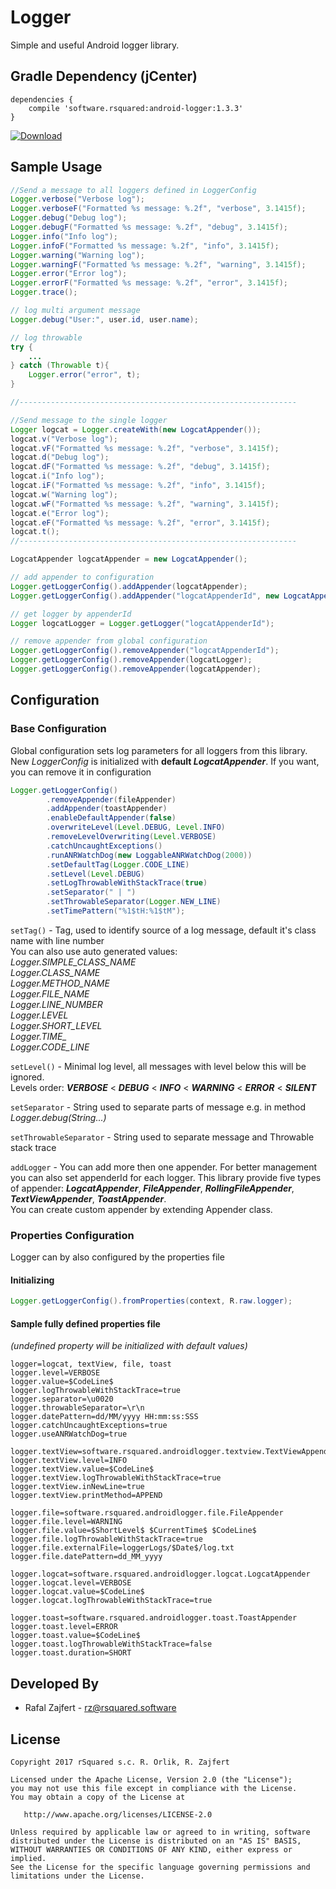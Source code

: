 # Logger
Simple and useful Android logger library.

## Gradle Dependency (jCenter)

```Gradle
dependencies {
    compile 'software.rsquared:android-logger:1.3.3'
}
```

[ ![Download](https://api.bintray.com/packages/rsquared/maven/android-logger/images/download.svg) ](https://bintray.com/rsquared/maven/android-logger/_latestVersion)

## Sample Usage

```java
//Send a message to all loggers defined in LoggerConfig
Logger.verbose("Verbose log");
Logger.verboseF("Formatted %s message: %.2f", "verbose", 3.1415f);
Logger.debug("Debug log");
Logger.debugF("Formatted %s message: %.2f", "debug", 3.1415f);
Logger.info("Info log");
Logger.infoF("Formatted %s message: %.2f", "info", 3.1415f);
Logger.warning("Warning log");
Logger.warningF("Formatted %s message: %.2f", "warning", 3.1415f);
Logger.error("Error log");
Logger.errorF("Formatted %s message: %.2f", "error", 3.1415f);
Logger.trace();

// log multi argument message
Logger.debug("User:", user.id, user.name);

// log throwable
try {
    ...
} catch (Throwable t){
    Logger.error("error", t);
}

//--------------------------------------------------------------

//Send message to the single logger
Logger logcat = Logger.createWith(new LogcatAppender());
logcat.v("Verbose log");
logcat.vF("Formatted %s message: %.2f", "verbose", 3.1415f);
logcat.d("Debug log");
logcat.dF("Formatted %s message: %.2f", "debug", 3.1415f);
logcat.i("Info log");
logcat.iF("Formatted %s message: %.2f", "info", 3.1415f);
logcat.w("Warning log");
logcat.wF("Formatted %s message: %.2f", "warning", 3.1415f);
logcat.e("Error log");
logcat.eF("Formatted %s message: %.2f", "error", 3.1415f);
logcat.t();
//--------------------------------------------------------------

LogcatAppender logcatAppender = new LogcatAppender();

// add appender to configuration
Logger.getLoggerConfig().addAppender(logcatAppender);
Logger.getLoggerConfig().addAppender("logcatAppenderId", new LogcatAppender());

// get logger by appenderId
Logger logcatLogger = Logger.getLogger("logcatAppenderId");

// remove appender from global configuration
Logger.getLoggerConfig().removeAppender("logcatAppenderId");
Logger.getLoggerConfig().removeAppender(logcatLogger);
Logger.getLoggerConfig().removeAppender(logcatAppender);
```

## Configuration
### Base Configuration

Global configuration sets log parameters for all loggers from this library.  
New *LoggerConfig* is initialized with **default _LogcatAppender_**. If you want, you can remove it in configuration

```java
Logger.getLoggerConfig()
        .removeAppender(fileAppender)
        .addAppender(toastAppender)
        .enableDefaultAppender(false)
        .overwriteLevel(Level.DEBUG, Level.INFO)
        .removeLevelOverwriting(Level.VERBOSE)
        .catchUncaughtExceptions()
        .runANRWatchDog(new LoggableANRWatchDog(2000))
        .setDefaultTag(Logger.CODE_LINE)
        .setLevel(Level.DEBUG)
        .setLogThrowableWithStackTrace(true)
        .setSeparator(" | ")
        .setThrowableSeparator(Logger.NEW_LINE)
        .setTimePattern("%1$tH:%1$tM");
```
`setTag()` - Tag, used to identify source of a log message, default it's class name with line number  
You can also use auto generated values:  
*Logger.SIMPLE_CLASS_NAME  
Logger.CLASS_NAME  
Logger.METHOD_NAME  
Logger.FILE_NAME  
Logger.LINE_NUMBER  
Logger.LEVEL  
Logger.SHORT_LEVEL  
Logger.TIME_  
Logger.CODE_LINE*  

`setLevel()` - Minimal log level, all messages with level below this will be ignored.  
Levels order: **_VERBOSE_** < **_DEBUG_** < **_INFO_** < **_WARNING_** < **_ERROR_** < **_SILENT_**

`setSeparator` - String used to separate parts of message e.g. in method *Logger.debug(String...)*

`setThrowableSeparator` - String used to separate message and Throwable stack trace

`addLogger` - You can add more then one appender. For better management you can also set appenderId for each logger.
This library provide five types of appender: **_LogcatAppender_**, **_FileAppender_**, **_RollingFileAppender_**, **_TextViewAppender_**, **_ToastAppender_**.  
You can create custom appender by extending Appender class.

### Properties Configuration

Logger can by also configured by the properties file

#### Initializing
```java
Logger.getLoggerConfig().fromProperties(context, R.raw.logger);
```

#### Sample fully defined properties file 
*(undefined property will be initialized with default values)*
```properties
logger=logcat, textView, file, toast
logger.level=VERBOSE
logger.value=$CodeLine$
logger.logThrowableWithStackTrace=true
logger.separator=\u0020
logger.throwableSeparator=\r\n
logger.datePattern=dd/MM/yyyy HH:mm:ss:SSS
logger.catchUncaughtExceptions=true
logger.useANRWatchDog=true

logger.textView=software.rsquared.androidlogger.textview.TextViewAppender
logger.textView.level=INFO
logger.textView.value=$CodeLine$
logger.textView.logThrowableWithStackTrace=true
logger.textView.inNewLine=true
logger.textView.printMethod=APPEND

logger.file=software.rsquared.androidlogger.file.FileAppender
logger.file.level=WARNING
logger.file.value=$ShortLevel$ $CurrentTime$ $CodeLine$
logger.file.logThrowableWithStackTrace=true
logger.file.externalFile=loggerLogs/$Date$/log.txt
logger.file.datePattern=dd_MM_yyyy

logger.logcat=software.rsquared.androidlogger.logcat.LogcatAppender
logger.logcat.level=VERBOSE
logger.logcat.value=$CodeLine$
logger.logcat.logThrowableWithStackTrace=true

logger.toast=software.rsquared.androidlogger.toast.ToastAppender
logger.toast.level=ERROR
logger.toast.value=$CodeLine$
logger.toast.logThrowableWithStackTrace=false
logger.toast.duration=SHORT
```

## Developed By

 * Rafal Zajfert - <rz@rsquared.software>

## License

    Copyright 2017 rSquared s.c. R. Orlik, R. Zajfert

    Licensed under the Apache License, Version 2.0 (the "License");
    you may not use this file except in compliance with the License.
    You may obtain a copy of the License at

       http://www.apache.org/licenses/LICENSE-2.0

    Unless required by applicable law or agreed to in writing, software
    distributed under the License is distributed on an "AS IS" BASIS,
    WITHOUT WARRANTIES OR CONDITIONS OF ANY KIND, either express or implied.
    See the License for the specific language governing permissions and
    limitations under the License.
